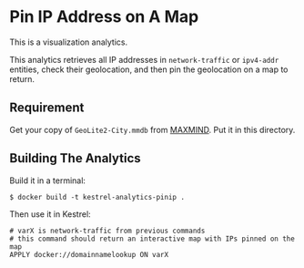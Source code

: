# Pin IP Address on A Map

This is a visualization analytics.

This analytics retrieves all IP addresses in `network-traffic` or
`ipv4-addr` entities, check their geolocation, and then pin the geolocation
on a map to return.

## Requirement

Get your copy of `GeoLite2-City.mmdb` from
[MAXMIND](https://dev.maxmind.com/geoip/geoip2/geolite2/). Put it in this
directory.

## Building The Analytics

Build it in a terminal:
```
$ docker build -t kestrel-analytics-pinip .
```

Then use it in Kestrel:
```
# varX is network-traffic from previous commands
# this command should return an interactive map with IPs pinned on the map
APPLY docker://domainnamelookup ON varX
```
